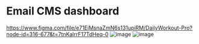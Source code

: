 # Email CMS dashboard
https://www.figma.com/file/e71EjMsnaZmN6s131upiRM/DailyWorkout-Pro?node-id=316-677&t=7tnKalrrF17TdHeq-0
![image](https://user-images.githubusercontent.com/63440304/232635489-b8c88129-bae1-4ada-bdd0-187c77ca664f.png)
![image](https://user-images.githubusercontent.com/63440304/232635646-52d83627-5a16-4975-8a4c-7db9206919d5.png)


